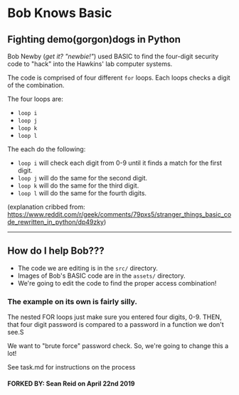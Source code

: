 # Bob Knows Basic

## Fighting demo(gorgon)dogs in Python

Bob Newby (_get it? "newbie!"_) used BASIC to find the four-digit security code to "hack" into the Hawkins' lab computer systems. 

The code is comprised of four different `for` loops. Each loops checks a digit of the combination. 

The four loops are:
* `loop i`
* `loop j`
* `loop k`
* `loop l`

The each do the following:

* `loop i` will check each digit from 0-9 until it finds a match for the first digit.
* `loop j` will do the same for the second digit.
* `loop k` will do the same for the third digit.
* `loop l` will do the same for the fourth digits.

(explanation cribbed from: https://www.reddit.com/r/geek/comments/79pxs5/stranger_things_basic_code_rewritten_in_python/dp49zky)

----

## How do I help Bob???

* The code we are editing is in the `src/` directory. 
* Images of Bob's BASIC code are in the `assets/` directory.
* We're going to edit the code to find the proper access combination!

### The example on its own is fairly silly. 

The nested FOR loops just make sure you entered four digits, 0-9. 
THEN, that four digit password is compared to a password in a function we don't see.S

We want to "brute force" password check. So, we're going to change this a
lot!

See task.md for instructions on the process


#### FORKED BY: Sean Reid on April 22nd 2019